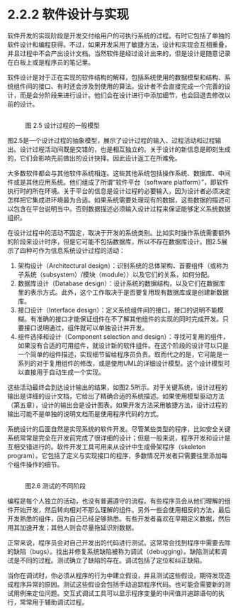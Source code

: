 # 2.2.2 软件设计与实现

软件开发的实现阶段是开发交付给用户的可执行系统的过程。有时它包括了单独的软件设计和编程获得。不过，如果开发采用了敏捷方法，设计和实现会互相重叠，并且过程中不会产出设计文档。当然软件是经过设计出来的，但是设计是随意记录在白板上或是程序员的笔记里。

软件设计是对于正在实现的软件结构的解释，包括系统使用的数据模型和结构、系统组件间的接口、有时还会涉及到使用的算法。设计者不会直接完成一个完善的设计，而是会分阶段来进行设计。他们会在设计进行中添加细节，也会回退去修改以前的设计。

<figure><img src="../../../../.gitbook/assets/图2.5.png" alt=""><figcaption><p>图 2.5 设计过程的一般模型</p></figcaption></figure>

图2.5是一个设计过程的抽象模型，展示了设计过程的输入、过程活动和过程输出。设计过程活动间既是交错的，也是相互独立的。关于设计的新信息是即刻生成的，它们会影响先前做出的设计抉择。因此设计返工在所难免。

大多数软件都会与其他软件系统相连。这些其他系统包括操作系统、数据库、中间件或是其他应用系统。他们组成了所谓“软件平台（software platform）”，即软件执行时的所在环境。关于平台的信息是设计过程的必要输入，因为设计者必须决定怎样把它集成进环境最为合适。如果系统需要处理现有的数据，这些数据的描述可以包含在平台说明当中。否则数据描述必须输入设计过程来保证能够定义系统数据组织。

在设计过程中的活动不固定，取决于开发的系统类别。比如实时操作系统需要额外的阶段来设计时序，但是它可能不包括数据库，所以不存在数据库设计。图2.5展示了四种可作为信息系统设计过程的活动：

1. 架构设计（Architectural design）：识别系统的总体架构、首要组件（或称为子系统（subsystem）/模块（module））以及它们的关系，如何分配。
2. 数据库设计（Database design）：设计系统的数据结构，以及它们在数据库里的表示方式。此外，这个工作取决于是否要复用现有数据库或是创建新数据库。
3. 接口设计（Interface design）：定义系统组件间的接口。接口的说明不能模糊。有准确的接口才能保证组件在不了解其他组件的实现的同时完成开发。只要接口说明通过，组件就可以单独设计并开发。
4. 组件选择和设计（Component selection and design）：寻找可复用的组件，如果没有合适的可用组件，就设计新的软件组件。在这个阶段的设计可以只是一个简单的组件描述，实现细节留给程序员负责。取而代之的是，它可能是一系列的对于复用组件的修改，或是使用UML的详细设计模型。这个设计模型可以直接用于自动生成一个实现。

这些活动最终会到达设计输出的结果，如图2.5所示。对于关键系统，设计过程的输出是详细的设计文档，它给出了精确合适的系统描述。如果使用模型驱动方法（第五章），设计的输出会是设计图表。如果开发方法采用敏捷方法，设计过程的输出可能不是单独的说明文档而是使用程序代码的方式。

系统设计的后面自然是实现系统的软件开发。尽管某些类型的程序，比如安全关键系统常常是完全在开发前完成了很详细的设计；但是一般来说，程序开发和设计是互相交错进行的。软件开发工具可用来从设计中生成骨架程序（skeleton program）。它包括了定义与实现接口的程序，多数情况开发者只需要往里添加每个组件操作的细节。

<figure><img src="../../../../.gitbook/assets/图2.6.png" alt=""><figcaption><p>图2.6 测试的不同阶段</p></figcaption></figure>

编程是每个人独立的活动，也没有普遍遵守的流程。有些程序员会从他们理解的组件开始开发，然后转向相对不那么理解的组件。另外一些会使用相反的方法，最后开发熟悉的组件，因为自己已经足够熟悉。有些开发者喜欢在早期定义数据，然后用其加速开发；其他人则会尽量拖延识别数据。

正常来说，程序员会对自己开发出的代码进行测试。这常常会找到程序中需要去除的缺陷（bugs）。找出并修复系统缺陷被称为调试（debugging）。缺陷测试和调试是不同的过程。测试确立了缺陷的存在。调试包括了定位和纠正缺陷。

当你在调试时，你必须从程序的行为中建立假设，并且测试这些假设，期待发现造成程序异常的原因。测试这些假设会包括手动追踪程序代码。也可能会需要新的测试用例来定位问题。交互式调试工具可以显示程序变量的中间值并追踪语句的执行，常常用于辅助调试过程。

